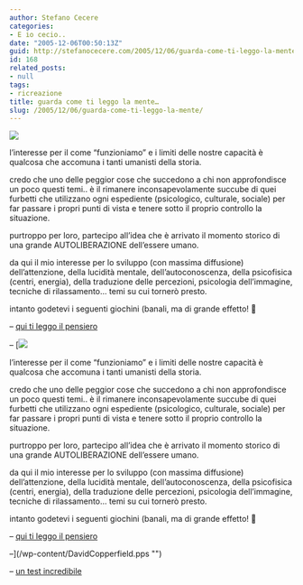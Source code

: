 ```yaml
---
author: Stefano Cecere
categories:
- E io cecio..
date: "2005-12-06T00:50:13Z"
guid: http://stefanocecere.com/2005/12/06/guarda-come-ti-leggo-la-mente/
id: 168
related_posts:
- null
tags:
- ricreazione
title: guarda come ti leggo la mente…
slug: /2005/12/06/guarda-come-ti-leggo-la-mente/
---
```


![](/wp-content/lettura_del_pensiero.jpg)

l&#8217;interesse per il come &#8220;funzioniamo&#8221; e i limiti delle nostre capacità è qualcosa che accomuna i tanti umanisti della storia.

credo che uno delle peggior cose che succedono a chi non approfondisce un poco questi temi.. è il rimanere inconsapevolamente succube di quei furbetti che utilizzano ogni espediente (psicologico, culturale, sociale) per far passare i propri punti di vista e tenere sotto il proprio controllo la situazione.

purtroppo per loro, partecipo all&#8217;idea che è arrivato il momento storico di una grande AUTOLIBERAZIONE dell&#8217;essere umano.
  
da qui il mio interesse per lo sviluppo (con massima diffusione) dell&#8217;attenzione, della lucidità mentale, dell&#8217;autoconoscenza, della psicofisica (centri, energia), della traduzione delle percezioni, psicologia dell&#8217;immagine, tecniche di rilassamento… temi su cui tornerò presto.

intanto godetevi i seguenti giochini (banali, ma di grande effetto! 🙂

&#8211; <a href='/wp-content/lettura_pensiero.html' title='' target='_blank'>qui ti leggo il pensiero</a>
  
&#8211; [![](/wp-content/lettura_del_pensiero.jpg)

l&#8217;interesse per il come &#8220;funzioniamo&#8221; e i limiti delle nostre capacità è qualcosa che accomuna i tanti umanisti della storia.

credo che uno delle peggior cose che succedono a chi non approfondisce un poco questi temi.. è il rimanere inconsapevolamente succube di quei furbetti che utilizzano ogni espediente (psicologico, culturale, sociale) per far passare i propri punti di vista e tenere sotto il proprio controllo la situazione.

purtroppo per loro, partecipo all&#8217;idea che è arrivato il momento storico di una grande AUTOLIBERAZIONE dell&#8217;essere umano.
  
da qui il mio interesse per lo sviluppo (con massima diffusione) dell&#8217;attenzione, della lucidità mentale, dell&#8217;autoconoscenza, della psicofisica (centri, energia), della traduzione delle percezioni, psicologia dell&#8217;immagine, tecniche di rilassamento… temi su cui tornerò presto.

intanto godetevi i seguenti giochini (banali, ma di grande effetto! 🙂

&#8211; <a href='/wp-content/lettura_pensiero.html' title='' target='_blank'>qui ti leggo il pensiero</a>
  
&#8211;](/wp-content/DavidCopperfield.pps "") 
  
&#8211; <a href="http://www.ilfannullone.it/articolo/un-test-incredibile/22/" target='_blank'>un test incredibile</a>